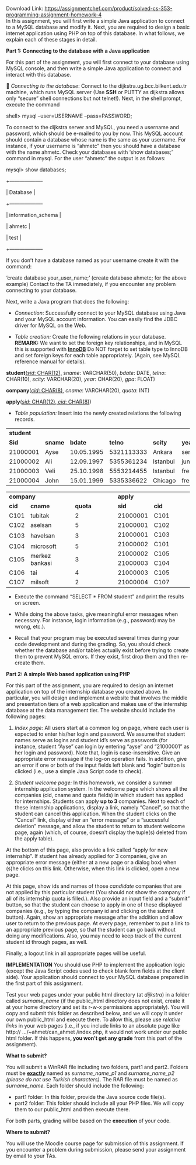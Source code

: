 Download Link: https://assignmentchef.com/product/solved-cs-353-programming-assignment-homework-4
<br>
In this assignment, you will first write a simple Java application to connect to a MySQL database and modify it. Next, you are required to design a basic internet application using PHP on top of this database. In what follows, we explain each of these stages in detail.

<strong>Part 1: Connecting to the database with a Java application </strong>

For this part of the assignment, you will first connect to your database using MySQL console, and then write a simple Java application to connect and interact with this database.

 <em>Connecting to the database</em>: Connect to the dijkstra.ug.bcc.bilkent.edu.tr machine, which runs MySQL server (Use <strong>SSH</strong> or PUTTY as dijkstra allows only “secure” shell connections but not telnet!). Next, in the shell prompt, execute the command

shell&gt; mysql –user=USERNAME –pass=PASSWORD;

To connect to the dijkstra server and MySQL, you need a username and password, which should be e-mailed to you by now.  This MySQL account should contain a database whose name is the same as your username. For instance, if your username is “ahmetc” then you should have a database with the name ahmetc. Check your databases with ‘show databases;’ command in mysql. For the user “ahmetc” the output is as follows:

mysql&gt; show databases;

+——————–


| Database           |

+——————–


| information_schema |

| ahmetc           |

| test               |

+——————–





If you don’t have a database named as your username create it with the command:

‘create database your_user_name;’ (create database ahmetc; for the above example) Contact to the TA immediately, if you encounter any problem connecting to your database.

Next, write a Java program that does the following:




<ul>

 <li><em>Connection</em>: Successfully connect to your MySQL database using Java and your MySQL account information. You can easily find the JDBC driver for MySQL on the Web.</li>

</ul>




<ul>

 <li><em>Table creation:</em> Create the following relations in your database. <strong>REMARK:</strong> We want to set the foreign key relationships, and in MySQL this is supported with <strong><u>InnoDB</u></strong> Do NOT forget to set table type to InnoDB and set foreign keys for each table appropriately. (Again, see MySQL reference manual for details).</li>

</ul>

<strong> </strong>

<strong>student</strong><u>(<em>sid</em>: CHAR(12),</u> s<em>name</em>: VARCHAR(50), <em>bdate</em>: DATE, <em>telno</em>: CHAR(10), <em>scity</em>: VARCHAR(20), <em>year</em>: CHAR(20), <em>gpa</em>: FLOAT)




<strong>company</strong>(<em><u>cid</u></em><u>: CHAR(8)</u>, <em>cname</em>: VARCHAR(20), <em>quota</em>: INT)




<strong>apply</strong>(<em><u>sid</u></em><u>: CHAR(12), <em>cid</em>: CHAR(8)</u>)




<ul>

 <li><em>Table population:</em> Insert into the newly created relations the following records.</li>

</ul>




<table width="400">

 <tbody>

  <tr>

   <td colspan="7" width="400"><strong>student</strong></td>

  </tr>

  <tr>

   <td width="63"><strong>Sid</strong></td>

   <td width="46"><strong>sname</strong></td>

   <td width="71"><strong>bdate</strong></td>

   <td width="78"><strong>telno</strong></td>

   <td width="53"><strong>scity</strong></td>

   <td width="60"><strong>year</strong></td>

   <td width="30"><strong>gpa</strong></td>

  </tr>

  <tr>

   <td width="63">21000001</td>

   <td width="46">Ayse</td>

   <td width="71">10.05.1995</td>

   <td width="78">5321113333</td>

   <td width="53">Ankara</td>

   <td width="60">senior</td>

   <td width="30">2,75</td>

  </tr>

  <tr>

   <td width="63">21000002</td>

   <td width="46">Ali</td>

   <td width="71">12.09.1997</td>

   <td width="78">5355361234</td>

   <td width="53">Istanbul</td>

   <td width="60">junior</td>

   <td width="30">3,44</td>

  </tr>

  <tr>

   <td width="63">21000003</td>

   <td width="46">Veli</td>

   <td width="71">25.10.1998</td>

   <td width="78">5553214455</td>

   <td width="53">Istanbul</td>

   <td width="60">freshman</td>

   <td width="30">2,36</td>

  </tr>

  <tr>

   <td width="63">21000004</td>

   <td width="46">John</td>

   <td width="71">15.01.1999</td>

   <td width="78">5335336622</td>

   <td width="53">Chicago</td>

   <td width="60">freshman</td>

   <td width="30">2,55</td>

  </tr>

 </tbody>

</table>




<table width="386">

 <tbody>

  <tr>

   <td colspan="3" width="204">               <strong>company</strong>                  <strong> </strong></td>

   <td rowspan="12" width="39"> </td>

   <td colspan="2" width="143"><strong>apply</strong></td>

   <td width="0"></td>

  </tr>

  <tr>

   <td width="39"><strong>cid </strong></td>

   <td width="112"><strong>cname </strong></td>

   <td width="53"><strong>quota </strong></td>

   <td width="63"><strong>sid </strong></td>

   <td width="80"><strong>cid </strong></td>

   <td width="0"></td>

  </tr>

  <tr>

   <td width="39">C101</td>

   <td width="112">tubitak</td>

   <td width="53">2</td>

   <td width="63">21000001</td>

   <td width="80">C101</td>

   <td width="0"></td>

  </tr>

  <tr>

   <td width="39">C102</td>

   <td width="112">aselsan</td>

   <td width="53">5</td>

   <td width="63">21000001</td>

   <td width="80">C102</td>

   <td width="0"></td>

  </tr>

  <tr>

   <td rowspan="2" width="39">C103</td>

   <td rowspan="2" width="112">havelsan</td>

   <td rowspan="2" width="53">3</td>

   <td width="63">21000001</td>

   <td width="80">C103</td>

   <td width="0"></td>

  </tr>

  <tr>

   <td rowspan="2" width="63">21000002</td>

   <td rowspan="2" width="80">C101</td>

   <td width="0"></td>

  </tr>

  <tr>

   <td rowspan="2" width="39">C104</td>

   <td rowspan="2" width="112">microsoft</td>

   <td rowspan="2" width="53">5</td>

  </tr>

  <tr>

   <td rowspan="2" width="63">21000002</td>

   <td rowspan="2" width="80">C105</td>

   <td width="0"></td>

  </tr>

  <tr>

   <td rowspan="2" width="39">C105</td>

   <td rowspan="2" width="112">merkez bankasi</td>

   <td rowspan="2" width="53">3</td>

  </tr>

  <tr>

   <td width="63">21000003</td>

   <td width="80">C104</td>

   <td width="0"></td>

  </tr>

  <tr>

   <td width="39">C106</td>

   <td width="112">tai</td>

   <td width="53">4</td>

   <td width="63">21000003</td>

   <td width="80">C105</td>

   <td width="0"></td>

  </tr>

  <tr>

   <td width="39">C107</td>

   <td width="112">milsoft</td>

   <td width="53">2</td>

   <td width="63">21000004</td>

   <td width="80">C107</td>

   <td width="0"></td>

  </tr>

 </tbody>

</table>




<ul>

 <li>Execute the command “SELECT * FROM student” and print the results on screen.</li>

</ul>




<ul>

 <li>While doing the above tasks, give meaningful error messages when necessary. For instance, login information (e.g., password) may be wrong, etc.).</li>

</ul>




<ul>

 <li>Recall that your program may be executed several times during your code development and during the grading. So, you should check whether the database and/or tables actually exist before trying to create them to prevent MySQL errors. If they exist, first drop them and then re-create them.</li>

</ul>

<strong> </strong>

<strong>Part 2: A simple Web based application using PHP </strong>




For this part of the assignment, you are required to design an internet application on top of the internship database you created above. In particular, you will design and implement a website that involves the middle and presentation tiers of a web application and makes use of the internship database at the data management tier. The website should include the following pages:




<ol>

 <li><em>Index page:</em> All users start at a common log on page, where each user is expected to enter his/her login and password. We assume that student names serve as logins and student id’s serve as passwords (for instance, student “Ayse” can login by entering “ayse” and “21000001” as her login and password). Note that, login is case-insensitive. Give an appropriate error message if the log-on operation fails. In addition, give an error if one or both of the input fields left blank and “login” button is clicked (i.e., use a simple Java Script code to check).</li>

</ol>




<ol start="2">

 <li><em>Student welcome page:</em> In this homework, we consider a summer internship application system. In the welcome page which shows all the companies (cid, cname and quota fields) in which student has applied for internships. Students can apply <strong>up to 3 </strong>companies<strong>.</strong> Next to each of these internship applications, display a link, namely “Cancel”, so that the student can cancel this application. When the student clicks on the “Cancel” link, display either an “error message” or a “successful deletion” message, and allow the student to return to student welcome page, again (which, of course, doesn’t display the tuple(s) deleted from the apply table).</li>

</ol>

At the bottom of this page, also provide a link called “apply for new internship”. If student has already applied for 3 companies, give an appropriate error message (either at a new page or a dialog box) when (s)he clicks on this link. Otherwise, when this link is clicked, open a new page.




At this page, show ids and names of those <em>candidate</em> companies that are not applied by this particular student (You should not show the company if all of its internship quota is filled.). Also provide an input field and a “submit” button, so that the student can choose to apply in one of these displayed companies (e.g., by typing the company id and clicking on the submit button). Again, show an appropriate message after the addition and allow user to return to the previous page. At every page, remember to put a link to an appropriate previous page, so that the student can go back without doing any modifications. Also, you may need to keep track of the current student id through pages, as well.




Finally, a logout link in all appropriate pages will be useful.




<strong>IMPLEMENTATION</strong> You should use PHP to implement the application logic (except the Java Script codes used to check blank form fields at the client side). Your application should connect to your MySQL database prepared in the first part of this assignment.




Test your web pages under your public html directory (at <em>dijkstra</em>) in a folder called <em>surname_name</em> (if the public_html directory does not exist, create it at your home directory and set its r-w-x permissions appropriately). You will copy and submit this folder as described below, and we will copy it under our own public_html and execute there. To allow this, please use <em>relative links</em> in your web pages (i.e., if you include links to an absolute page like http:// …/~ahmet/can_ahmet /index.php, it would not work under our public html folder. If this happens<strong>, you won’t get any grade</strong> from this part of the assignment).




<strong>What to submit? </strong>

<strong> </strong>

You will submit a WinRAR file including two folders, part1 and part2. Folders must be <strong><u>exactly</u></strong> named as <em>surname_name_p1</em> and <em>surname_name_p2 (please do not use Turkish characters)</em>. The RAR file must be named as <em>surname_name.</em> Each folder should include the following:




<ul>

 <li>part1 folder: In this folder, provide the Java source code file(s).</li>

 <li>part2 folder: This folder should include all your PHP files. We will copy them to our public_html and then execute there.</li>

</ul>




For both parts, grading will be based on the <strong>execution</strong> of your code.




<strong>Where to submit? </strong>




You will use the Moodle course page for submission of this assignment. If you encounter a problem during submission, please send your assignment by email to your TAs.


